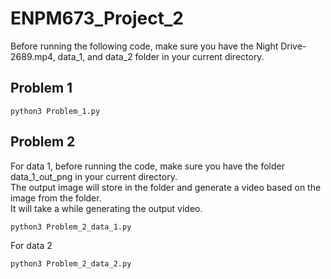 # ENPM673_Project_2
Before running the following code, make sure you have the Night Drive-2689.mp4, data_1, and data_2 folder in your current directory.
## Problem 1
```
python3 Problem_1.py
```
## Problem 2
For data 1, before running the code, make sure you have the folder data_1_out_png in your current directory.  
The output image will store in the folder and generate a video based on the image from the folder.  
It will take a while generating the output video.
```
python3 Problem_2_data_1.py
```
For data 2
```
python3 Problem_2_data_2.py
```
